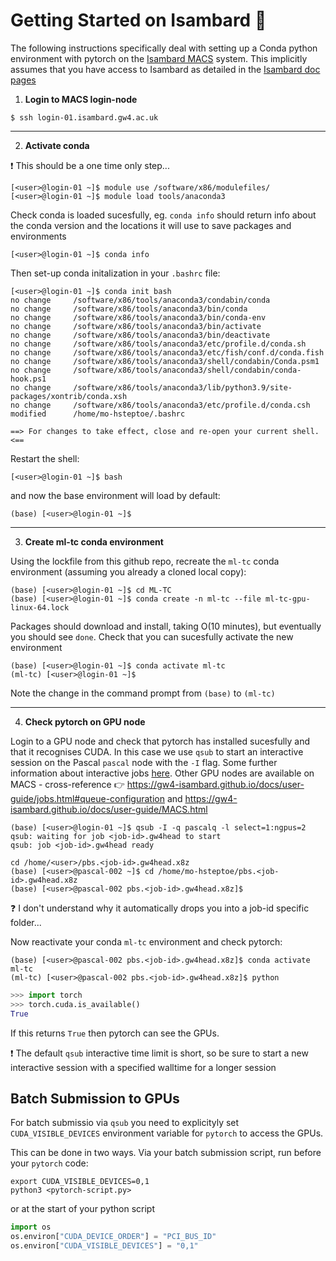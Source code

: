 # Getting Started on Isambard :rocket:

The following instructions specifically deal with setting up a Conda python environment with pytorch on the [Isambard MACS](https://gw4-isambard.github.io/docs/user-guide/MACS.html) system. This implicitly assumes that you have access to Isambard as detailed in the [Isambard doc pages](https://gw4-isambard.github.io/docs/index.html)

1. **Login to MACS login-node**

```Shell
$ ssh login-01.isambard.gw4.ac.uk
```
---

2. **Activate conda** 

:exclamation: This should be a one time only step...

```Shell
[<user>@login-01 ~]$ module use /software/x86/modulefiles/
[<user>@login-01 ~]$ module load tools/anaconda3
```

Check conda is loaded sucesfully, eg. `conda info` should return info about the conda version and the locations it will use to save packages and environments

```Shell
[<user>@login-01 ~]$ conda info
```
Then set-up conda initalization in your `.bashrc` file:
```Shell
[<user>@login-01 ~]$ conda init bash
no change     /software/x86/tools/anaconda3/condabin/conda
no change     /software/x86/tools/anaconda3/bin/conda
no change     /software/x86/tools/anaconda3/bin/conda-env
no change     /software/x86/tools/anaconda3/bin/activate
no change     /software/x86/tools/anaconda3/bin/deactivate
no change     /software/x86/tools/anaconda3/etc/profile.d/conda.sh
no change     /software/x86/tools/anaconda3/etc/fish/conf.d/conda.fish
no change     /software/x86/tools/anaconda3/shell/condabin/Conda.psm1
no change     /software/x86/tools/anaconda3/shell/condabin/conda-hook.ps1
no change     /software/x86/tools/anaconda3/lib/python3.9/site-packages/xontrib/conda.xsh
no change     /software/x86/tools/anaconda3/etc/profile.d/conda.csh
modified      /home/mo-hsteptoe/.bashrc

==> For changes to take effect, close and re-open your current shell. <==
```

Restart the shell:
```Shell
[<user>@login-01 ~]$ bash
```
and now the base environment will load by default:
```Shell
(base) [<user>@login-01 ~]$
```

---

3. **Create ml-tc conda environment**

Using the lockfile from this github repo, recreate the `ml-tc` conda environment (assuming you already a cloned local copy):
```Shell
(base) [<user>@login-01 ~]$ cd ML-TC
(base) [<user>@login-01 ~]$ conda create -n ml-tc --file ml-tc-gpu-linux-64.lock
```
Packages should download and install, taking O(10 minutes), but eventually you should see `done`. Check that you can sucesfully activate the new environment
```Shell
(base) [<user>@login-01 ~]$ conda activate ml-tc
(ml-tc) [<user>@login-01 ~]$
```
Note the change in the command prompt from `(base)` to `(ml-tc)`

---

4. **Check pytorch on GPU node**

Login to a GPU node and check that pytorch has installed sucesfully and that it recognises CUDA.  In this case we use `qsub` to start an interactive session on the Pascal `pascal` node with the `-I` flag.  Some further information about interactive jobs [here](https://gw4-isambard.github.io/docs/user-guide/jobs.html#interactive-job).  Other GPU nodes are available on MACS - cross-reference :point_right: https://gw4-isambard.github.io/docs/user-guide/jobs.html#queue-configuration and https://gw4-isambard.github.io/docs/user-guide/MACS.html

```Shell
(base) [<user>@login-01 ~]$ qsub -I -q pascalq -l select=1:ngpus=2
qsub: waiting for job <job-id>.gw4head to start
qsub: job <job-id>.gw4head ready

cd /home/<user>/pbs.<job-id>.gw4head.x8z
(base) [<user>@pascal-002 ~]$ cd /home/mo-hsteptoe/pbs.<job-id>.gw4head.x8z
(base) [<user>@pascal-002 pbs.<job-id>.gw4head.x8z]$
```
:question: I don't understand why it automatically drops you into a job-id specific folder...

Now reactivate your conda `ml-tc` environment and check pytorch:

```Shell
(base) [<user>@pascal-002 pbs.<job-id>.gw4head.x8z]$ conda activate ml-tc
(ml-tc) [<user>@pascal-002 pbs.<job-id>.gw4head.x8z]$ python
```
```Python
>>> import torch
>>> torch.cuda.is_available()
True
```
If this returns `True` then pytorch can see the GPUs.

:exclamation: The default `qsub` interactive time limit is short, so be sure to start a new interactive session with a specified walltime for a longer session

## Batch Submission to GPUs

For batch submissio via `qsub` you need to explicityly set `CUDA_VISIBLE_DEVICES` environment variable for `pytorch` to access the GPUs.

This can be done in two ways.  Via your batch submission script, run before your `pytorch` code:

```Shell
export CUDA_VISIBLE_DEVICES=0,1
python3 <pytorch-script.py>
```

or at the start of your python script

```Python
import os
os.environ["CUDA_DEVICE_ORDER"] = "PCI_BUS_ID"
os.environ["CUDA_VISIBLE_DEVICES"] = "0,1"
```

